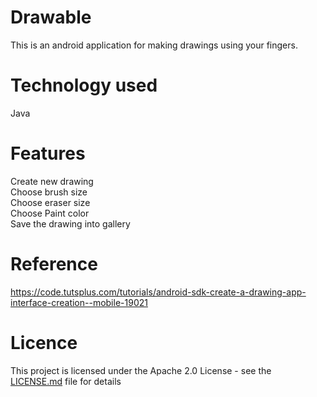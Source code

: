 # Drawable
This is an android application for making drawings using your fingers.

# Technology used
Java

# Features
Create new drawing<br />
Choose brush size<br>
Choose eraser size<br />
Choose Paint color<br />
Save the drawing into gallery<br />

# Reference
https://code.tutsplus.com/tutorials/android-sdk-create-a-drawing-app-interface-creation--mobile-19021

# Licence

This project is licensed under the Apache 2.0 License - see the [LICENSE.md](LICENSE.md) file for details
